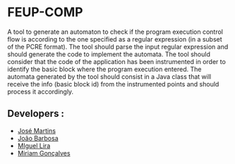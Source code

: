 # FEUP-COMP

A tool to generate an automaton to check if the program execution control flow is according to the one specified as a regular expression (in a subset of the PCRE format). The tool should parse the input regular expression and should generate the code to implement the automata. The tool should consider that the code of the application has been instrumented in order to identify the basic block where the program execution entered. The automata generated by the tool should consist in a Java class that will receive the info (basic block id) from the instrumented points and should process it accordingly.

## Developers :

* [José Martins](https://github.com/JoseLuisMartins)
* [João Barbosa](https://github.com/bmpj13)
* [MIguel Lira](https://github.com/MitchLira)
* [Miriam Gonçalves](https://github.com/miriamcmcg)
